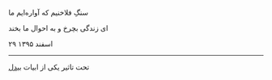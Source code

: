 <!-- 
.. title: تک‌بیت
.. slug: tak-beit-1
.. date: 2017-03-18 23:55:44 UTC
.. tags: تک‌بیت
.. category: 
.. link: 
.. description: 
.. type: text
-->


سنگِ فلاخنیم که آواره‌ایم ما

ای زندگی بچرخ و به احوال ما بخند

۲۹ اسفند ۱۳۹۵

***

تحت تاثیر یکی از ابیات [بیدل](http://ganjoor.net/bidel/ghazalbi/sh2743/)